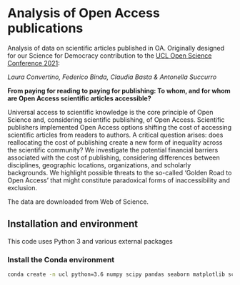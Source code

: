 # Analysis of Open Access publications

Analysis of data on scientific articles published in OA. 
Originally designed for our Science for Democracy contribution to the [UCL Open Science Conference 2021](https://blogs.ucl.ac.uk/open-access/2021/03/26/conference-2021-programme/):

*Laura Convertino, Federico Binda, Claudia Basta & Antonella Succurro*

**From paying for reading to paying for publishing: To whom, and for whom are Open Access scientific articles accessible?**

Universal access to scientific knowledge is the core principle of Open Science and, considering
scientific publishing, of Open Access. Scientific publishers implemented Open Access options
shifting the cost of accessing scientific articles from readers to authors. A critical question arises:
does reallocating the cost of publishing create a new form of inequality across the scientific
community? We investigate the potential financial barriers associated with the cost of publishing,
considering differences between disciplines, geographic locations, organizations, and scholarly
backgrounds. We highlight possible threats to the so-called ‘Golden Road to Open Access’ that
might constitute paradoxical forms of inaccessibility and exclusion.

The data are downloaded from Web of Science.

## Installation and environment

This code uses Python 3 and various external packages

### Install the Conda environment

```bash
conda create -n ucl python=3.6 numpy scipy pandas seaborn matplotlib scikit-learn nb_conda
```




